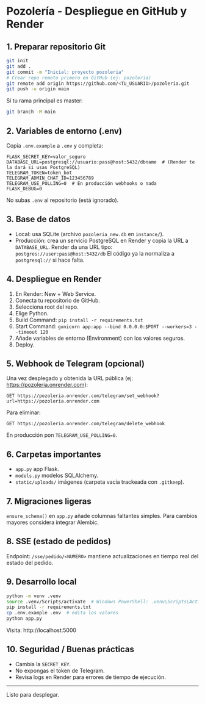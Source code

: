# Pozolería - Despliegue en GitHub y Render

## 1. Preparar repositorio Git
```bash
git init
git add .
git commit -m "Inicial: proyecto pozoleria"
# Crear repo remoto primero en GitHub (ej: pozoleria)
git remote add origin https://github.com/<TU_USUARIO>/pozoleria.git
git push -u origin main
```
Si tu rama principal es master:
```bash
git branch -M main
```

## 2. Variables de entorno (.env)
Copia `.env.example` a `.env` y completa:
```
FLASK_SECRET_KEY=valor_seguro
DATABASE_URL=postgresql://usuario:pass@host:5432/dbname  # (Render te la dará si usas PostgreSQL)
TELEGRAM_TOKEN=token_bot
TELEGRAM_ADMIN_CHAT_ID=123456789
TELEGRAM_USE_POLLING=0  # En producción webhooks o nada
FLASK_DEBUG=0
```

No subas `.env` al repositorio (está ignorado).

## 3. Base de datos
- Local: usa SQLite (archivo `pozoleria_new.db` en `instance/`).
- Producción: crea un servicio PostgreSQL en Render y copia la URL a `DATABASE_URL`.
  Render da una URL tipo:
  `postgres://user:pass@host:5432/db`
  El código ya la normaliza a `postgresql://` si hace falta.

## 4. Despliegue en Render
1. En Render: New + Web Service.
2. Conecta tu repositorio de GitHub.
3. Selecciona root del repo.
4. Elige Python.
5. Build Command: `pip install -r requirements.txt`
6. Start Command: `gunicorn app:app --bind 0.0.0.0:$PORT --workers=3 --timeout 120`
7. Añade variables de entorno (Environment) con los valores seguros.
8. Deploy.

## 5. Webhook de Telegram (opcional)
Una vez desplegado y obtenida la URL pública (ej: https://pozoleria.onrender.com):
```
GET https://pozoleria.onrender.com/telegram/set_webhook?url=https://pozoleria.onrender.com
```
Para eliminar:
```
GET https://pozoleria.onrender.com/telegram/delete_webhook
```
En producción pon `TELEGRAM_USE_POLLING=0`.

## 6. Carpetas importantes
- `app.py` app Flask.
- `models.py` modelos SQLAlchemy.
- `static/uploads/` imágenes (carpeta vacía trackeada con `.gitkeep`).

## 7. Migraciones ligeras
`ensure_schema()` en `app.py` añade columnas faltantes simples. Para cambios mayores considera integrar Alembic.

## 8. SSE (estado de pedidos)
Endpoint: `/sse/pedido/<NUMERO>` mantiene actualizaciones en tiempo real del estado del pedido.

## 9. Desarrollo local
```bash
python -m venv .venv
source .venv/Scripts/activate  # Windows PowerShell: .venv\Scripts\Activate.ps1
pip install -r requirements.txt
cp .env.example .env  # edita los valores
python app.py
```
Visita: http://localhost:5000

## 10. Seguridad / Buenas prácticas
- Cambia la `SECRET_KEY`.
- No expongas el token de Telegram.
- Revisa logs en Render para errores de tiempo de ejecución.

---
Listo para desplegar.
